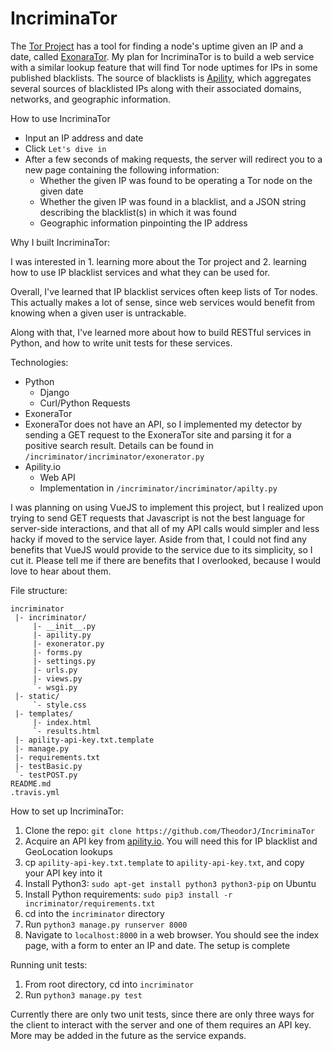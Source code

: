 # IncriminaTor
The [Tor Project](https://www.torproject.org/) has a tool for finding a node's uptime given an IP and a date, called [ExonaraTor](https://metrics.torproject.org/exonerator.html). My plan for IncriminaTor is to build a web service with a similar lookup feature that will find Tor node uptimes for IPs in some published blacklists. The source of blacklists is [Apility](https://apility.io/), which aggregates several sources of blacklisted IPs along with their associated domains, networks, and geographic information.

How to use IncriminaTor
 - Input an IP address and date
 - Click `Let's dive in`
 - After a few seconds of making requests, the server will redirect you to a new page containing the following information:
   - Whether the given IP was found to be operating a Tor node on the given date
   - Whether the given IP was found in a blacklist, and a JSON string describing the blacklist(s) in which it was found
   - Geographic information pinpointing the IP address

Why I built IncriminaTor:

I was  interested in 1. learning more about the Tor project and 2. learning how to use IP blacklist services and what they can be used for.

Overall, I've learned that IP blacklist services often keep lists of Tor nodes. This actually makes a lot of sense, since web services would benefit from knowing when a given user is untrackable.

Along with that, I've learned more about how to build RESTful services in Python, and how to write unit tests for these services.

Technologies:
 - Python
   - Django
   - Curl/Python Requests
 - ExoneraTor
  - ExoneraTor does not have an API, so I implemented my detector by sending a GET request to the ExoneraTor site and parsing it for a positive search result. Details can be found in `/incriminator/incriminator/exonerator.py`
 - Apility.io
   - Web API
   - Implementation in `/incriminator/incriminator/apilty.py`

I was planning on using VueJS to implement this project, but I realized upon trying to send GET requests that Javascript is not the best language for server-side interactions, and that all of my API calls would simpler and less hacky if moved to the service layer. Aside from that, I could not find any benefits that VueJS would provide to the service due to its simplicity, so I cut it. Please tell me if there are benefits that I overlooked, because I would love to hear about them.

File structure:
```
incriminator
 |- incriminator/
     |- __init__.py
     |- apility.py
     |- exonerator.py
     |- forms.py
     |- settings.py
     |- urls.py
     |- views.py
     `- wsgi.py
 |- static/
     `- style.css
 |- templates/
     |- index.html
     `- results.html
 |- apility-api-key.txt.template
 |- manage.py
 |- requirements.txt
 |- testBasic.py
 `- testPOST.py
README.md
.travis.yml
```

How to set up IncriminaTor:
 1. Clone the repo: `git clone https://github.com/TheodorJ/IncriminaTor`
 2. Acquire an API key from [apility.io](apility.io). You will need this for IP blacklist and GeoLocation lookups
 3. cp `apility-api-key.txt.template` to `apility-api-key.txt`, and copy your API key into it
 4. Install Python3: `sudo apt-get install python3 python3-pip` on Ubuntu
 5. Install Python requirements: `sudo pip3 install -r incriminator/requirements.txt`
 6. cd into the `incriminator` directory
 7. Run `python3 manage.py runserver 8000`
 8. Navigate to `localhost:8000` in a web browser. You should see the index page, with a form to enter an IP and date. The setup is complete

Running unit tests:
 1. From root directory, cd into `incriminator`
 2. Run `python3 manage.py test`

Currently there are only two unit tests, since there are only three ways for the client to interact with the server and one of them requires an API key. More may be added in the future as the service expands.

